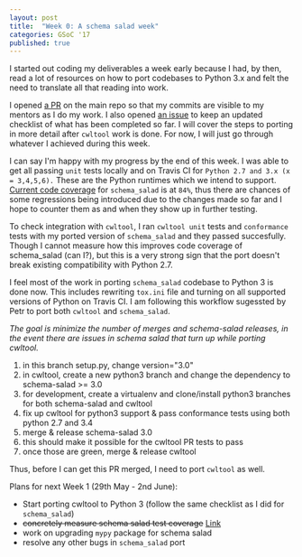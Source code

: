 ```yaml
---
layout: post
title:  "Week 0: A schema salad week"
categories: GSoC '17
published: true
---
```


I started out coding my deliverables a week early because I had, by then, read a lot of resources on how to port codebases to Python 3.x and felt the need to translate all that reading into work. 

I opened [a PR](https://github.com/common-workflow-language/schema_salad/pull/109/) on the main repo so that my commits are visible to my mentors as I do my work. I also opened [an issue](https://github.com/common-workflow-language/schema_salad/issues/108) to keep an updated checklist of what has been completed so far. I will cover the steps to porting in more detail after ``cwltool`` work is done. For now, I will just go through whatever I achieved during this week. 

I can say I'm happy with my progress by the end of this week. I was able to get all passing ``unit`` tests locally and on Travis CI for ``Python 2.7 and 3.x (x = 3,4,5,6).`` These are the Python runtimes which we intend to support. 
[Current code coverage](https://github.com/common-workflow-language/schema_salad/issues/10#issuecomment-304799586) for ``schema_salad`` is at ``84%``, thus there are chances of some regressions being introduced due to the changes made so far and I hope to counter them as and when they show up in further testing.

To check integration with ``cwltool``, I ran ``cwltool unit`` tests and ``conformance`` tests with my ported version of ``schema_salad`` and they passed succesfully. Though I cannot measure how this improves code coverage of schema_salad (can I?), but this is a very strong sign that the port doesn't break existing compatibility with Python 2.7.

I feel most of the work in porting ``schema_salad`` codebase to Python 3 is done now. This includes rewriting ``tox.ini`` file and turning on all supported versions of Python on Travis CI. I am following this workflow sugessted by Petr to port both ``cwltool`` and ``schema_salad``.

_The goal is minimize the number of merges and schema-salad releases, in the event there are issues in schema salad that turn up while porting cwltool._

1. in this branch setup.py, change version="3.0"
2. in cwltool, create a new python3 branch and change the dependency to schema-salad >= 3.0
3. for development, create a virtualenv and clone/install python3 branches for both schema-salad and cwltool
4. fix up cwltool for python3 support & pass conformance tests using both python 2.7 and 3.4
5. merge & release schema-salad 3.0
6. this should make it possible for the cwltool PR tests to pass
7. once those are green, merge & release cwltool

Thus, before I can get this PR merged, I need to port ``cwltool`` as well. 

Plans for next Week 1 (29th May - 2nd June):
- Start porting cwltool to Python 3 (follow the same checklist as I did for ``schema_salad``)
- ~~concretely measure schema salad test coverage~~ [Link](https://github.com/common-workflow-language/schema_salad/issues/10#issuecomment-304799329)
- work on upgrading ``mypy`` package for schema salad
- resolve any other bugs in ``schema_salad`` port

